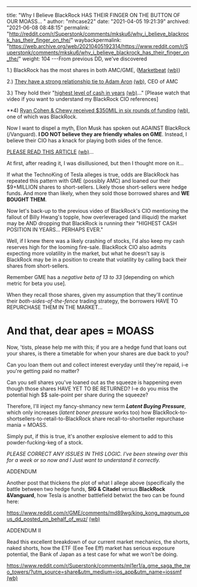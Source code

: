 ---
title: "Why I Believe BlackRock HAS THEIR FINGER ON THE BUTTON OF OUR MOASS... "
author: "mhcase22"
date: "2021-04-05 19:21:39"
archived: "2021-06-08 08:48:15"
permalink: "http://reddit.com/r/Superstonk/comments/mksku6/why_i_believe_blackrock_has_their_finger_on_the/"
waybackpermalink: "https://web.archive.org/web/20210405192314/https://www.reddit.com/r/Superstonk/comments/mksku6/why_i_believe_blackrock_has_their_finger_on_the/"
weight: 104
---From previous DD, we've discovered


1.) BlackRock has the most shares in both AMC/GME, ([Marketbeat](https://www.marketbeat.com/stocks/NYSE/GME/institutional-ownership/) [(wb)](https://web.archive.org/web/20210326234134/https://www.marketbeat.com/stocks/NYSE/GME/institutional-ownership/))


2.) [They have a strong relationship tie to Adam Aron](https://www.reddit.com/r/Wallstreetbetsnew/comments/mjm39k/whos_in_bed_with_who_part_1_amc_ceo_adam_aron/) [(wb)](https://web.archive.org/web/20210404013304/https://www.reddit.com/r/Wallstreetbetsnew/comments/mjm39k/whos_in_bed_with_who_part_1_amc_ceo_adam_aron/), CEO of AMC


3.) They hold their "[highest level of cash in years](https://www.bloomberg.com/news/videos/2021-03-29/blackrock-s-rieder-running-highest-level-of-cash-in-years-video) [(wb)](https://web.archive.org/web/20210329150831/https://www.bloomberg.com/news/videos/2021-03-29/blackrock-s-rieder-running-highest-level-of-cash-in-years-video)..." [Please watch that video if you want to understand my BlackRock CIO references]


**4) [Ryan Cohen & Chewy received $350MIL in six rounds of funding](https://hbr.org/2020/01/the-founder-of-chewy-com-on-finding-the-financing-to-achieve-scale) [(wb)](https://web.archive.org/web/20210213165102/https://hbr.org/2020/01/the-founder-of-chewy-com-on-finding-the-financing-to-achieve-scale), one of which was BlackRock.


Now I want to dispel a myth, Elon Musk has spoken out AGAINST BlackRock (/Vanguard). **I DO NOT believe they are friendly whales on GME**. Instead, I believe their CIO has a knack for playing both sides of the fence.


[PLEASE READ THIS ARTICLE](https://www.cnbc.com/2018/10/05/elon-musk-says-on-twitter-blackrock-helps-short-sellers.html) [(wb)](https://web.archive.org/web/20210110041543/https://www.cnbc.com/2018/10/05/elon-musk-says-on-twitter-blackrock-helps-short-sellers.html)...


At first, after reading it, I was disillusioned, but then I thought more on it...


If what the TechnoKing of Tesla alleges is true, odds are BlackRock has repeated this pattern with GME (possibly AMC) and loaned our their $9+MILLION shares to short-sellers. Likely those short-sellers were hedge funds. And more than likely, when they sold those borrowed shares and **WE BOUGHT THEM**.


Now let's back-up to the previous video of BlackRock's CIO mentioning the fallout of Billy Hwang's topple, how overleveraged (and illiquid) the market may be AND dropping that BlackRock is running their "HIGHEST CASH POSITION IN YEARS... PERHAPS EVER."


Well, if I knew there was a likely crashing of stocks, I'd also keep my cash reserves high for the looming fire-sale. BlackRock CIO also admits expecting more volatility in the market, but what he doesn't say is BlackRock may be in a position to create that volatility by calling back their shares from short-sellers.


Remember GME has a *negative beta of 13 to 33* [depending on which metric for beta you use].


When they recall those shares, given my assumption that they'll continue their *both-sides-of-the-fence* trading strategy, the borrowers HAVE TO REPURCHASE THEM IN THE MARKET...


And that, dear apes = MOASS
===========================


Now, 'tists, please help me with this; if you are a hedge fund that loans out your shares, is there a timetable for when your shares are due back to you?


Can you loan them out and collect interest everyday until they're repaid, i-e you're getting paid no matter?


Can you sell shares you've loaned out as the squeeze is happening even though those shares HAVE YET TO BE RETURNED? I-e do you miss the potential high $$ sale-point per share during the squeeze?


Therefore, I'll inject my fancy-shmancy new term ***Latent Buying Pressure***, which only increases (*latent boner pressure* works too) how BlackRock-to-shortsellers-to-retail-to-BlackRock share recall-to-shortseller repurchase mania = MOASS.


Simply put, if this is true, it's another explosive element to add to this powder-fucking-keg of a stock.


*PLEASE CORRECT ANY ISSUES IN THIS LOGIC. I've been stewing over this for a week or so now and I Just want to understand it correctly.*


ADDENDUM


Another post that thickens the plot of what I allege above (specifically the battle between two hedge funds, **SIG & Citadel** versus **BlackRock &Vanguard**, how Tesla is another battlefield betwixt the two can be found here:


<https://www.reddit.com/r/GME/comments/md89wg/king_kong_magnum_opus_dd_posted_on_behalf_of_wuz/> [(wb)](https://web.archive.org/web/20210331130945/https://www.reddit.com/r/GME/comments/md89wg/king_kong_magnum_opus_dd_posted_on_behalf_of_wuz/)


ADDENDUM II


Read this excellent breakdown of our current market mechanics, the shorts, naked shorts, how the ETF (Eee Tee Eff) market has serious exposure potential, the Bank of Japan as a test case for what we won't be doing.


<https://www.reddit.com/r/Superstonk/comments/ml1er1/a_gme_saga_the_two_towers/?utm_source=share&utm_medium=ios_app&utm_name=iossmf> [(wb)](https://web.archive.org/web/20210406023107/https://www.reddit.com/r/Superstonk/comments/ml1er1/a_gme_saga_the_two_towers/)


